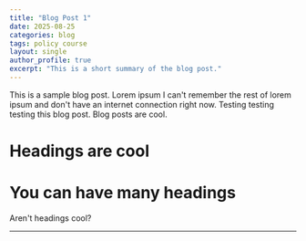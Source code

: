 ```yaml
---
title: "Blog Post 1"
date: 2025-08-25
categories: blog
tags: policy course
layout: single
author_profile: true
excerpt: "This is a short summary of the blog post."
---
```


This is a sample blog post. Lorem ipsum I can't remember the rest of lorem ipsum and don't have an internet connection right now. Testing testing testing this blog post. Blog posts are cool.

Headings are cool
======

You can have many headings
======

Aren't headings cool?

------





